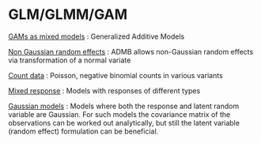 #  GLM/GLMM/GAM

[GAMs as mixed models][1]
:  Generalized Additive Models

[Non Gaussian random effects][2]
:  ADMB allows non-Gaussian random effects via transformation of a normal variate

[Count data][3]
:  Poisson, negative binomial counts in various variants

[Mixed response][4]
:  Models with responses of different types

[Gaussian models][5]
:  Models where both the response and latent random variable are Gaussian. For such models the covariance matrix of the observations can be worked out analytically, but still the latent variable (random effect) formulation can be beneficial.


[1]: ./gams-as-mixed-models/
[2]: ./non-gaussian-random-effects
[3]: ./count-data
[4]: ./mixed-response
[5]: ./gaussian-models
